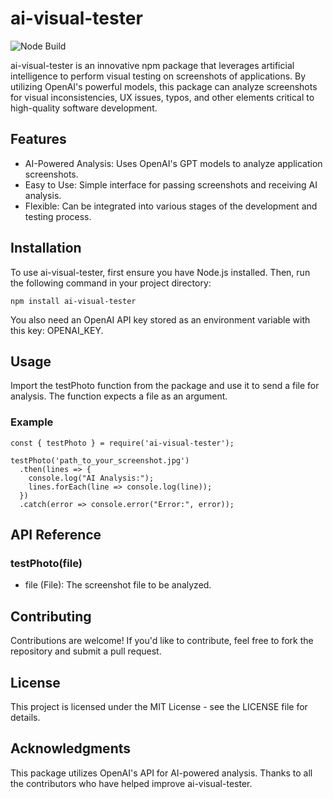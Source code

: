 # ai-visual-tester

![Node Build](https://github.com/LaurentiuGabriel/ai-visual-tester/actions/workflows/node.js.yml/badge.svg)

ai-visual-tester is an innovative npm package that leverages artificial intelligence to perform visual testing on screenshots of applications. By utilizing OpenAI's powerful models, this package can analyze screenshots for visual inconsistencies, UX issues, typos, and other elements critical to high-quality software development.

## Features
- AI-Powered Analysis: Uses OpenAI's GPT models to analyze application screenshots.
- Easy to Use: Simple interface for passing screenshots and receiving AI analysis.
- Flexible: Can be integrated into various stages of the development and testing process.

## Installation
To use ai-visual-tester, first ensure you have Node.js installed. Then, run the following command in your project directory:

```
npm install ai-visual-tester
```
You also need an OpenAI API key stored as an environment variable with this key: OPENAI_KEY.

## Usage
Import the testPhoto function from the package and use it to send a file for analysis. The function expects a file as an argument.

### Example
```
const { testPhoto } = require('ai-visual-tester');

testPhoto('path_to_your_screenshot.jpg')
  .then(lines => {
    console.log("AI Analysis:");
    lines.forEach(line => console.log(line));
  })
  .catch(error => console.error("Error:", error));
```

## API Reference
### testPhoto(file)
- file (File): The screenshot file to be analyzed.

## Contributing
Contributions are welcome! If you'd like to contribute, feel free to fork the repository and submit a pull request.

## License
This project is licensed under the MIT License - see the LICENSE file for details.

## Acknowledgments
This package utilizes OpenAI's API for AI-powered analysis.
Thanks to all the contributors who have helped improve ai-visual-tester.

